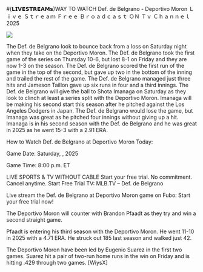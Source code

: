 #(𝗟𝗜𝗩𝗘𝗦𝗧𝗥𝗘𝗔𝗠𝘀)WAY TO WATCH Def. de Belgrano - Deportivo Moron Ｌｉｖｅ Ｓｔｒｅａｍ Ｆｒｅｅ Ｂｒｏａｄｃａｓｔ ＯＮ Ｔｖ Ｃｈａｎｎｅｌ  2025  
  
  
[![](https://i.imgur.com/qSNzIqt.png)](https://movie.rssnews.media/wrIHPxPH.php)  
  
The Def. de Belgrano look to bounce back from a loss on Saturday night when they take on the Deportivo Moron. The Def. de Belgrano took the first game of the series on Thursday 10-6, but lost 8-1 on Friday and they are now 1-3 on the season. The Def. de Belgrano scored the first run of the game in the top of the second, but gave up two in the bottom of the inning and trailed the rest of the game. The Def. de Belgrano managed just three hits and Jameson Taillon gave up six runs in four and a third innings. The Def. de Belgrano will give the ball to Shota Imanaga on Saturday as they look to clinch at least a series split with the Deportivo Moron. Imanaga will be making his second start this season after he pitched against the Los Angeles Dodgers in Japan. The Def. de Belgrano would lose the game, but Imanaga was great as he pitched four innings without giving up a hit. Imanaga is in his second season with the Def. de Belgrano and he was great in 2025 as he went 15-3 with a 2.91 ERA.

How to Watch Def. de Belgrano at Deportivo Moron Today:

Game Date: Saturday, , 2025

Game Time: 8:00 p.m. ET

LIVE SPORTS & TV WITHOUT CABLE
Start your free trial. No commitment. Cancel anytime.
Start Free Trial
TV: MLB.TV – Def. de Belgrano

Live stream the Def. de Belgrano at Deportivo Moron game on Fubo: Start your free trial now!

The Deportivo Moron will counter with Brandon Pfaadt as they try and win a second straight game.

Pfaadt is entering his third season with the Deportivo Moron. He went 11-10 in 2025 with a 4.71 ERA. He struck out 185 last season and walked just 42.

The Deportivo Moron have been led by Eugenio Suarez in the first two games. Suarez hit a pair of two-run home runs in the win on Friday and is hitting .429 through two games. [WiysX]